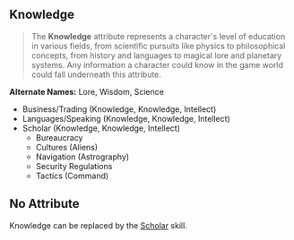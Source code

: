 Knowledge
---------

> The __Knowledge__ attribute represents a character's level of education in various fields, from scientific pursuits like physics to philosophical concepts, from history and languages to magical lore and planetary systems. Any information a character could know in the game world could fall underneath this attribute.

__Alternate Names:__ Lore, Wisdom, <span title='Solar'>Science</span>

- Business/Trading (Knowledge, Knowledge, Intellect)
- Languages/Speaking (Knowledge, Knowledge, Intellect)
- Scholar (Knowledge, Knowledge, Intellect)
  - Bureaucracy
  - Cultures (Aliens)
  - Navigation (Astrography)
  - Security Regulations
  - Tactics (Command)

No Attribute
------------

Knowledge can be replaced by the [Scholar](Scholar.md) skill.
